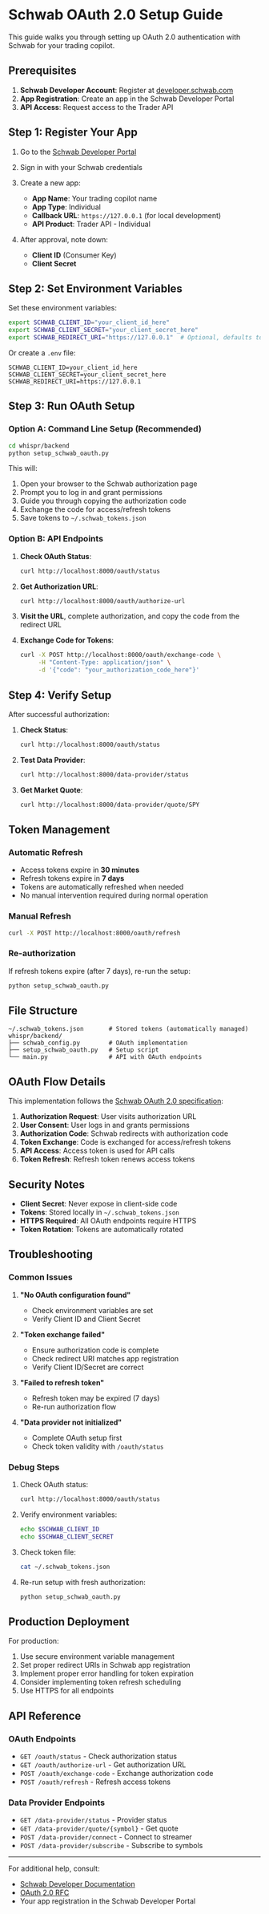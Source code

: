 # Schwab OAuth 2.0 Setup Guide

This guide walks you through setting up OAuth 2.0 authentication with Schwab for your trading copilot.

## Prerequisites

1. **Schwab Developer Account**: Register at [developer.schwab.com](https://developer.schwab.com)
2. **App Registration**: Create an app in the Schwab Developer Portal
3. **API Access**: Request access to the Trader API

## Step 1: Register Your App

1. Go to the [Schwab Developer Portal](https://developer.schwab.com)
2. Sign in with your Schwab credentials
3. Create a new app:
   - **App Name**: Your trading copilot name
   - **App Type**: Individual
   - **Callback URL**: `https://127.0.0.1` (for local development)
   - **API Product**: Trader API - Individual

4. After approval, note down:
   - **Client ID** (Consumer Key)
   - **Client Secret**

## Step 2: Set Environment Variables

Set these environment variables:

```bash
export SCHWAB_CLIENT_ID="your_client_id_here"
export SCHWAB_CLIENT_SECRET="your_client_secret_here"
export SCHWAB_REDIRECT_URI="https://127.0.0.1"  # Optional, defaults to this
```

Or create a `.env` file:
```
SCHWAB_CLIENT_ID=your_client_id_here
SCHWAB_CLIENT_SECRET=your_client_secret_here
SCHWAB_REDIRECT_URI=https://127.0.0.1
```

## Step 3: Run OAuth Setup

### Option A: Command Line Setup (Recommended)

```bash
cd whispr/backend
python setup_schwab_oauth.py
```

This will:
1. Open your browser to the Schwab authorization page
2. Prompt you to log in and grant permissions
3. Guide you through copying the authorization code
4. Exchange the code for access/refresh tokens
5. Save tokens to `~/.schwab_tokens.json`

### Option B: API Endpoints

1. **Check OAuth Status**:
   ```bash
   curl http://localhost:8000/oauth/status
   ```

2. **Get Authorization URL**:
   ```bash
   curl http://localhost:8000/oauth/authorize-url
   ```

3. **Visit the URL**, complete authorization, and copy the code from the redirect URL

4. **Exchange Code for Tokens**:
   ```bash
   curl -X POST http://localhost:8000/oauth/exchange-code \
        -H "Content-Type: application/json" \
        -d '{"code": "your_authorization_code_here"}'
   ```

## Step 4: Verify Setup

After successful authorization:

1. **Check Status**:
   ```bash
   curl http://localhost:8000/oauth/status
   ```

2. **Test Data Provider**:
   ```bash
   curl http://localhost:8000/data-provider/status
   ```

3. **Get Market Quote**:
   ```bash
   curl http://localhost:8000/data-provider/quote/SPY
   ```

## Token Management

### Automatic Refresh
- Access tokens expire in **30 minutes**
- Refresh tokens expire in **7 days**
- Tokens are automatically refreshed when needed
- No manual intervention required during normal operation

### Manual Refresh
```bash
curl -X POST http://localhost:8000/oauth/refresh
```

### Re-authorization
If refresh tokens expire (after 7 days), re-run the setup:
```bash
python setup_schwab_oauth.py
```

## File Structure

```
~/.schwab_tokens.json       # Stored tokens (automatically managed)
whispr/backend/
├── schwab_config.py        # OAuth implementation
├── setup_schwab_oauth.py   # Setup script
└── main.py                 # API with OAuth endpoints
```

## OAuth Flow Details

This implementation follows the [Schwab OAuth 2.0 specification](https://developer.schwab.com):

1. **Authorization Request**: User visits authorization URL
2. **User Consent**: User logs in and grants permissions
3. **Authorization Code**: Schwab redirects with authorization code
4. **Token Exchange**: Code is exchanged for access/refresh tokens
5. **API Access**: Access token is used for API calls
6. **Token Refresh**: Refresh token renews access tokens

## Security Notes

- **Client Secret**: Never expose in client-side code
- **Tokens**: Stored locally in `~/.schwab_tokens.json`
- **HTTPS Required**: All OAuth endpoints require HTTPS
- **Token Rotation**: Tokens are automatically rotated

## Troubleshooting

### Common Issues

1. **"No OAuth configuration found"**
   - Check environment variables are set
   - Verify Client ID and Client Secret

2. **"Token exchange failed"**
   - Ensure authorization code is complete
   - Check redirect URI matches app registration
   - Verify Client ID/Secret are correct

3. **"Failed to refresh token"**
   - Refresh token may be expired (7 days)
   - Re-run authorization flow

4. **"Data provider not initialized"**
   - Complete OAuth setup first
   - Check token validity with `/oauth/status`

### Debug Steps

1. Check OAuth status:
   ```bash
   curl http://localhost:8000/oauth/status
   ```

2. Verify environment variables:
   ```bash
   echo $SCHWAB_CLIENT_ID
   echo $SCHWAB_CLIENT_SECRET
   ```

3. Check token file:
   ```bash
   cat ~/.schwab_tokens.json
   ```

4. Re-run setup with fresh authorization:
   ```bash
   python setup_schwab_oauth.py
   ```

## Production Deployment

For production:

1. Use secure environment variable management
2. Set proper redirect URIs in Schwab app registration
3. Implement proper error handling for token expiration
4. Consider implementing token refresh scheduling
5. Use HTTPS for all endpoints

## API Reference

### OAuth Endpoints

- `GET /oauth/status` - Check authorization status
- `GET /oauth/authorize-url` - Get authorization URL
- `POST /oauth/exchange-code` - Exchange authorization code
- `POST /oauth/refresh` - Refresh access tokens

### Data Provider Endpoints

- `GET /data-provider/status` - Provider status
- `GET /data-provider/quote/{symbol}` - Get quote
- `POST /data-provider/connect` - Connect to streamer
- `POST /data-provider/subscribe` - Subscribe to symbols

---

For additional help, consult:
- [Schwab Developer Documentation](https://developer.schwab.com)
- [OAuth 2.0 RFC](https://tools.ietf.org/html/rfc6749)
- Your app registration in the Schwab Developer Portal 